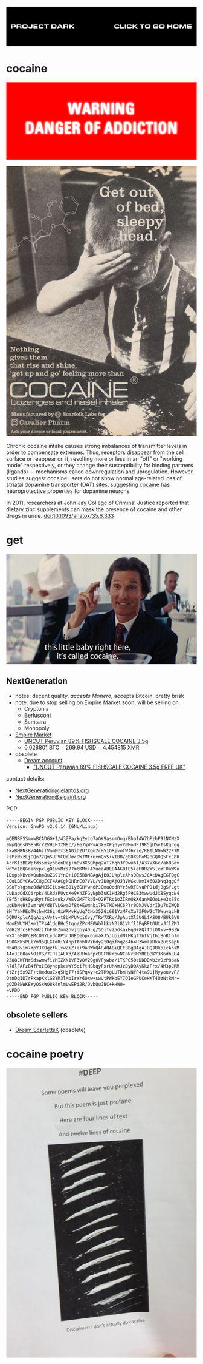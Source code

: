 [![](media/project_dark_home.png)](documentation.md)

# cocaine

![](media/warning_danger_of_addiction.gif)

![](media/drugs02-www-scarfolk-blogspot-com.png)

Chronic cocaine intake causes strong imbalances of transmitter levels in order to compensate extremes. Thus, receptors disappear from the cell surface or reappear on it, resulting more or less in an "off" or "working mode" respectively, or they change their susceptibility for binding partners (ligands) -- mechanisms called downregulation and upregulation. However, studies suggest cocaine users do not show normal age-related loss of striatal dopamine transporter (DAT) sites, suggesting cocaine has neuroprotective properties for dopamine neurons.

In 2011, researchers at John Jay College of Criminal Justice reported that dietary zinc supplements can mask the presence of cocaine and other drugs in urine. [doi:10.1093/anatox/35.6.333](https://doi.org/10.1093/anatox/35.6.333)

# get

![](media/Wolf_of_Wall_Street_DlmLuDnWsAE54kJ.png)

## NextGeneration

- notes: decent quality, *accepts Monero*, accepts Bitcoin, pretty brisk
- note: due to stop selling on Empire Market soon, will be selling on:
    - Cryptonia
    - Berlusconi
    - Samsara
    - Monopoly
- [Empire Market](alu4z7a3upjtlqva.onion/u/NextGeneration)
    - [UNCUT Peruvian 89% FISHSCALE COCAINE 3.5g](alu4z7a3upjtlqva.onion/product/23954/105/147434)
    - 0.028801 BTC = 269.94 USD = 4.454815 XMR
- obsolete
    - [Dream account](http://t3e6ly3uoif4zcw2.onion/contactMember?member=NextGeneration)
        - ["UNCUT Peruvian 89% FISHSCALE COCAINE 3.5g FREE UK"](http://t3e6ly3uoif4zcw2.onion/viewProduct?offer=917155.170616)

contact details:

- <NextGeneration@lelantos.org>
- <NextGeneration@sigaint.org>

PGP:

```
-----BEGIN PGP PUBLIC KEY BLOCK-----
Version: GnuPG v2.0.14 (GNU/Linux)

mQENBFSSmVwBCADGG+I/43ZPa/kg2yjo7aGK9asrmOog/Bhu1AW7bPzhP9lNXNzX
9NpQQ6s0SB5RrY2VHLH32MBc//Ee7gWPvA3X+XFj6yvYNHoUFJ9R5jU5yIsKgcqq
1kaBMRNsB/446zlVomMzx3EA0ih2U7XQu2cH5iGRjvofWf6rze/R8ILNGwW22F7M
ksPzNxzLjOQn77QmSUFVCQeUmcDW7MtXuxmQx5+VIBB/gB8X9PoM2BGQ0Q5FcJ8U
4crKIzBEWpfds5msyobenDej+m0v3X6Qhpq2aT7hqh3Y9wu6I/A37VX6c/ah8Sav
wnYe1bQGna6xpxLgO1wvMrs77m6KMx+4YuezABEBAAG0IE5leHRHZW5lcmF0aW9u
IDxpbkBvdXQubm8uZG91YnQ+iQE5BBMBAgAjBQJUkplcAhsDBwsJCAcDAgEGFQgC
CQoLBBYCAwECHgECF4AACgkQHRrE07VVL/vJDQgAjQJRVWGxuWmI46OXDNq3qgQf
BSoTbYgsmzOdWMB5IiUx4cB81y6GHYwn0PJOmuOodRYr5wRFEvuPPD1djBgSfLgt
CUDaoQdXCirpk/4LRdzPUvcXe9K4ZFGyNpb3uK1Hd2Rg5F9CB3mwwudJX8SyqcN4
YBf54qHk0yuRytfExSeuk//WEvGMFTRb5+Q2RTRc1oZIRmOkX6anMIOoL+e3xS5c
ugKbNeHt3vmrWW/d8TVLGwaDf8t+Ewmnbi7FwTMC+HC6PYr0DkJVVdrIDu7sZWQD
8MfYakREoTWthwK36Lr0xWRMvKyUq7CNx352Gi691YzMFeXu7ZF0W2cTDWuygLkB
DQRUkplcAQgAzqxVytv+t8bXPUNciCvy/TRW7XRo/JpAutXl5UGLfKSO8/BUk6VU
MonEWUYHJ+m1TPs41dgBHc5tqg/ZPrME0WblbkzN3l81VhflJPgBRtOUtvJflZM3
VeHzWrcsK6eWzjThF9HZnm2ovjgpy4DLq/5DiTv25dsaxHqD+8QlTdlORwv+9BzW
wYXj6E0PgEMcONYLydq8P5nJ0EDebpx6imaXJ5JUoidNfHKgtThIVgI6iBnRfoJm
fSOGKWsPLlYm9oQLGImR+Y4npTthh0VYbdy2tOqifhq264b4HzWmlaRkaZutSap6
NhAR8vim7YpYJXDgzfNlxwZiZ+a+9aRWkQARAQABiQEfBBgBAgAJBQJUkplcAhsM
AAoJEB0axNO1VS/7IRsIALXd/AzHHnanpcDGFRkrpwNCpNr3MYREBBKY3K6dbLU4
2Z88CWFNrSdswmwfizMIZXN1VF3vQV2Qg6VFywbz/iTKPQ50sDDDDKb2vOzP8oaK
h7dlFAFzB4fPxIE8ynopkeaWYSoiftHGbqyFxrUhKmJzDyDQAyKkzFrx/4M3pCRM
YtZrj5x9ZF+tHmduuZxq5HgT7+iSPq4y+c2TR9gLUTbmHyNfP4ta9UjMyyouvvP/
OtnDqID7rPxapKklGBYM3lMbIrWr6Qxw+swUtPWkbEY7QIeGPUCeHKT4QzNtRMr+
gQZD8NWKEWyOSxWQ8k4nlmLwEPi2R/DvbQuJBC+kHW0=
=vPDD
-----END PGP PUBLIC KEY BLOCK----- 
```

## obsolete sellers

- [Dream ScarlettsK](http://t3e6ly3uoif4zcw2.onion/contactMember?member=ScarlettsK) (obsolete)

# cocaine poetry

![](media/9sgphtdbn5k11.jpg)
